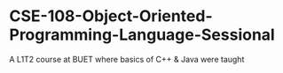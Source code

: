 # CSE-108-Object-Oriented-Programming-Language-Sessional
A L1T2 course at BUET where basics of C++ &amp; Java were taught
